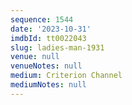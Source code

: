 ```yaml
---
sequence: 1544
date: '2023-10-31'
imdbId: tt0022043
slug: ladies-man-1931
venue: null
venueNotes: null
medium: Criterion Channel
mediumNotes: null
---
```


